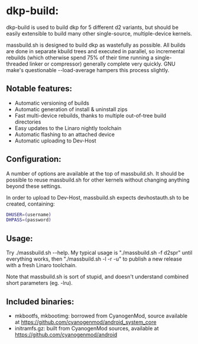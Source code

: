 dkp-build:
==========

dkp-build is used to build dkp for 5 different d2 variants, but should be easily extensible to build many other single-source, multiple-device kernels.

massbuild.sh is designed to build dkp as wastefully as possible.  All builds are done in separate kbuild trees and executed in parallel, so incremental rebuilds (which otherwise spend 75% of their time running a single-threaded linker or compressor) generally complete very quickly.  GNU make's questionable --load-average hampers this process slightly.

Notable features:
-----------------

- Automatic versioning of builds
- Automatic generation of install & uninstall zips
- Fast multi-device rebuilds, thanks to multiple out-of-tree build directories
- Easy updates to the Linaro nightly toolchain
- Automatic flashing to an attached device
- Automatic uploading to Dev-Host

Configuration:
--------------

A number of options are available at the top of massbuild.sh.  It should be possible to reuse massbuild.sh for other kernels without changing anything beyond these settings.

In order to upload to Dev-Host, massbuild.sh expects devhostauth.sh to be created, containing:
```sh
DHUSER=(username)
DHPASS=(password)
```

Usage:
------

Try ./massbuild.sh --help.  My typical usage is "./massbuild.sh -f d2spr" until everything works, then "./massbuild.sh -l -r -u" to publish a new release with a fresh Linaro toolchain.

Note that massbuild.sh is sort of stupid, and doesn't understand combined short parameters (eg. -lru).

Included binaries:
------------------

- mkbootfs, mkbootimg: borrowed from CyanogenMod, source available at <https://github.com/cyanogenmod/android_system_core>
- initramfs.gz: built from CyanogenMod sources, available at <https://github.com/cyanogenmod/android>
